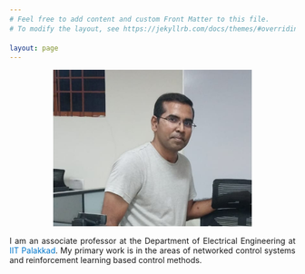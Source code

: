 ```yaml
---
# Feel free to add content and custom Front Matter to this file.
# To modify the layout, see https://jekyllrb.com/docs/themes/#overriding-theme-defaults

layout: page
---
```


<p align="center">
<img src="me1.jpg" alt="drawing" width="350px"/>
</p>

<!--
<p style="text-align: justify;">
I am an assistant professor at the Department of Electrical Engineering at [IIT Palakkad](https://iitpkd.ac.in/) since June 2019. My primary work is in the areas of networked control systems and reinforcement learning based control methods.
</p> -->

<p style="text-align: justify;">
I am an associate professor at the Department of Electrical Engineering at <a href="https://iitpkd.ac.in/" target="_blank" style="color: #0077cc; cursor: pointer; text-decoration: none;">IIT Palakkad</a>. My primary work is in the areas of networked control systems and reinforcement learning based control methods.
</p>
